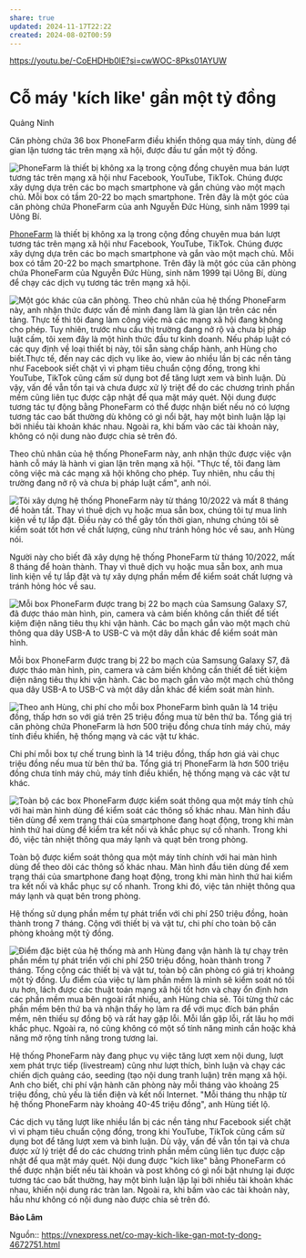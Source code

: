 ```yaml
---
share: true
updated: 2024-11-17T22:22
created: 2024-08-02T00:59
---
```

https://youtu.be/-CoEHDHb0lE?si=cwWOC-8Pks01AYUW
# Cỗ máy 'kích like' gần một tỷ đồng
Quảng Ninh

Căn phòng chứa 36 box PhoneFarm điều khiển thông qua máy tính, dùng để gian lận tương tác trên mạng xã hội, được đầu tư gần một tỷ đồng.

 ![PhoneFarm là thiết bị không xa lạ trong cộng đồng chuyên mua bán lượt tương tác trên mạng xã hội như Facebook, YouTube, TikTok. Chúng được xây dựng dựa trên các bo mạch smartphone và gắn chúng vào một mạch chủ. Mỗi box có tầm 20-22 bo mạch smartphone. Trên đây là một góc của căn phòng chứa PhoneFarm của anh Nguyễn Đức Hùng, sinh năm 1999 tại Uông Bí.](https://i1-sohoa.vnecdn.net/2023/11/03/IMG-6870-7248-1699009001.jpg?w=680&h=0&q=100&dpr=1&fit=crop&s=9edKWY6j_A2wZxsf1iO5LQ)

[PhoneFarm](https://vnexpress.net/so-hoa/chiec-hop-phia-sau-dich-vu-trieu-view-nghin-like-tren-facebook-tiktok-4631332.html) là thiết bị không xa lạ trong cộng đồng chuyên mua bán lượt tương tác trên mạng xã hội như Facebook, YouTube, TikTok. Chúng được xây dựng dựa trên các bo mạch smartphone và gắn vào một mạch chủ. Mỗi box có tầm 20-22 bo mạch smartphone. Trên đây là một góc của căn phòng chứa PhoneFarm của Nguyễn Đức Hùng, sinh năm 1999 tại Uông Bí, dùng để chạy các dịch vụ tương tác trên mạng xã hội.

 ![Một góc khác của căn phòng. Theo chủ nhân của hệ thống PhoneFarm này, anh nhận thức được vấn đề mình đang làm là gian lận trên các nền tảng. Thực tế thì tôi đang làm công việc mà các mạng xã hội đang không cho phép. Tuy nhiên, trước nhu cầu thị trường đang nở rộ và chưa bị pháp luật cấm, tôi xem đây là một hình thức đầu tư kinh doanh. Nếu pháp luật có các quy định về loại thiết bị này, tôi sẵn sàng chấp hành, anh Hùng cho biết.Thực tế, đến nay các dịch vụ like ảo, view ảo nhiều lần bị các nền tảng như Facebook siết chặt vì vi phạm tiêu chuẩn cộng đồng, trong khi YouTube, TikTok cũng cấm sử dụng bot để tăng lượt xem và bình luận. Dù vậy, vấn đề vẫn tồn tại và chưa được xử lý triệt để do các chương trình phần mềm cũng liên tục được cập nhật để qua mặt máy quét. Nội dung được tương tác tự động bằng PhoneFarm có thể được nhận biết nếu nó có lượng tương tác cao bất thường dù không có gì nổi bật, hay một bình luận lặp lại bởi nhiều tài khoản khác nhau. Ngoài ra, khi bấm vào các tài khoản này, không có nội dung nào được chia sẻ trên đó.](https://i1-sohoa.vnecdn.net/2023/11/04/z4845202037701-c3e677baa278521-1724-5746-1699068745.jpg?w=680&h=0&q=100&dpr=1&fit=crop&s=I7kGxbjoMuZFe8iTgDftMA)

Theo chủ nhân của hệ thống PhoneFarm này, anh nhận thức được việc vận hành cỗ máy là hành vi gian lận trên mạng xã hội. "Thực tế, tôi đang làm công việc mà các mạng xã hội không cho phép. Tuy nhiên, nhu cầu thị trường đang nở rộ và chưa bị pháp luật cấm", anh nói.

 ![Tôi xây dựng hệ thống PhoneFarm này từ tháng 10/2022 và mất 8 tháng để hoàn tất. Thay vì thuê dịch vụ hoặc mua sẵn box, chúng tôi tự mua linh kiện về tự lắp đặt. Điều này có thể gây tốn thời gian, nhưng chúng tôi sẽ kiểm soát tốt hơn về chất lượng, cũng như tránh hỏng hóc về sau, anh Hùng nói.](https://i1-sohoa.vnecdn.net/2023/11/04/phone-01-1604-1699055459.jpg?w=680&h=0&q=100&dpr=1&fit=crop&s=lKK12jrX0uB5iaoZZsU1sg)

Người này cho biết đã xây dựng hệ thống PhoneFarm từ tháng 10/2022, mất 8 tháng để hoàn thành. Thay vì thuê dịch vụ hoặc mua sẵn box, anh mua linh kiện về tự lắp đặt và tự xây dựng phần mềm để kiểm soát chất lượng và tránh hỏng hóc về sau.

 ![Mỗi box PhoneFarm được trang bị 22 bo mạch của Samsung Galaxy S7, đã được tháo màn hình, pin, camera và cảm biến không cần thiết để tiết kiệm điện năng tiêu thụ khi vận hành. Các bo mạch gắn vào một mạch chủ thông qua dây USB-A to USB-C và một dây dẫn khác để kiểm soát màn hình.](https://i1-sohoa.vnecdn.net/2023/11/04/phone-02-2699-1699055459.jpg?w=680&h=0&q=100&dpr=1&fit=crop&s=fTrmEJmBAA_wIVPKyxg4Vw)

Mỗi box PhoneFarm được trang bị 22 bo mạch của Samsung Galaxy S7, đã được tháo màn hình, pin, camera và cảm biến không cần thiết để tiết kiệm điện năng tiêu thụ khi vận hành. Các bo mạch gắn vào một mạch chủ thông qua dây USB-A to USB-C và một dây dẫn khác để kiểm soát màn hình.

 ![Theo anh Hùng, chi phí cho mỗi box PhoneFarm bình quân là 14 triệu đồng, thấp hơn so với giá trên 25 triệu đồng mua từ bên thứ ba. Tổng giá trị căn phòng chứa PhoneFarm là hơn 500 triệu đồng chưa tính máy chủ, máy tính điều khiển, hệ thống mạng và các vật tư khác.](https://i1-sohoa.vnecdn.net/2023/11/03/IMG-6834-7915-1699009001.jpg?w=680&h=0&q=100&dpr=1&fit=crop&s=AFVg8go0fLexLGl2wIoLvA)

Chi phí mỗi box tự chế trung bình là 14 triệu đồng, thấp hơn giá vài chục triệu đồng nếu mua từ bên thứ ba. Tổng giá trị PhoneFarm là hơn 500 triệu đồng chưa tính máy chủ, máy tính điều khiển, hệ thống mạng và các vật tư khác.

 ![Toàn bộ các box PhoneFarm được kiểm soát thông qua một máy tính chủ với hai màn hình dùng để kiểm soát các thông số khác nhau. Màn hình đầu tiên dùng để xem trạng thái của smartphone đang hoạt động, trong khi màn hình thứ hai dùng để kiểm tra kết nối và khắc phục sự cố nhanh. Trong khi đó, việc tản nhiệt thông qua máy lạnh và quạt bên trong phòng.](https://i1-sohoa.vnecdn.net/2023/11/03/IMG-6802-7981-1699009001.jpg?w=680&h=0&q=100&dpr=1&fit=crop&s=7xBPKAYNIhlM-8Cooz_UaQ)

Toàn bộ được kiểm soát thông qua một máy tính chính với hai màn hình dùng để theo dõi các thông số khác nhau. Màn hình đầu tiên dùng để xem trạng thái của smartphone đang hoạt động, trong khi màn hình thứ hai kiểm tra kết nối và khắc phục sự cố nhanh. Trong khi đó, việc tản nhiệt thông qua máy lạnh và quạt bên trong phòng.

Hệ thống sử dụng phần mềm tự phát triển với chi phí 250 triệu đồng, hoàn thành trong 7 tháng. Cộng với thiết bị và vật tư, chi phí cho toàn bộ căn phòng khoảng một tỷ đồng.

 ![Điểm đặc biệt của hệ thống mà anh Hùng đang vận hành là tự chạy trên phần mềm tự phát triển với chi phí 250 triệu đồng, hoàn thành trong 7 tháng. Tổng cộng các thiết bị và vật tư, toàn bộ căn phòng có giá trị khoảng một tỷ đồng. Ưu điểm của việc tự làm phần mềm là mình sẽ kiểm soát nó tối ưu hơn, lách được các thuật toán mạng xã hội tốt hơn và chạy ổn định hơn các phần mềm mua bên ngoài rất nhiều, anh Hùng chia sẻ. Tôi từng thử các phần mềm bên thứ ba và nhận thấy họ làm ra để với mục đích bán phần mềm, nên thiếu sự đồng bộ và rất hay gặp lỗi. Mỗi lần gặp lỗi, rất lâu họ mới khắc phục. Ngoài ra, nó cũng không có một số tính năng mình cần hoặc khả năng mở rộng tính năng trong tương lai.](https://i1-sohoa.vnecdn.net/2023/11/03/IMG-6819-9462-1699009001.jpg?w=680&h=0&q=100&dpr=1&fit=crop&s=iC8qEVk6SAwXC-jUcFGNwA)

Hệ thống PhoneFarm này đang phục vụ việc tăng lượt xem nội dung, lượt xem phát trực tiếp (livestream) cũng như lượt thích, bình luận và chạy các chiến dịch quảng cáo, seeding (tạo nội dung tranh luận) trên mạng xã hội. Anh cho biết, chi phí vận hành căn phòng này mỗi tháng vào khoảng 25 triệu đồng, chủ yếu là tiền điện và kết nối Internet. "Mỗi tháng thu nhập từ hệ thống PhoneFarm này khoảng 40-45 triệu đồng", anh Hùng tiết lộ.  
  
Các dịch vụ tăng lượt like nhiều lần bị các nền tảng như Facebook siết chặt vì vi phạm tiêu chuẩn cộng đồng, trong khi YouTube, TikTok cũng cấm sử dụng bot để tăng lượt xem và bình luận. Dù vậy, vấn đề vẫn tồn tại và chưa được xử lý triệt để do các chương trình phần mềm cũng liên tục được cập nhật để qua mặt máy quét. Nội dung được "kích like" bằng PhoneFarm có thể được nhận biết nếu tài khoản và post không có gì nổi bật nhưng lại được tương tác cao bất thường, hay một bình luận lặp lại bởi nhiều tài khoản khác nhau, khiến nội dung rác tràn lan. Ngoài ra, khi bấm vào các tài khoản này, hầu như không có nội dung nào được chia sẻ trên đó.

**Bảo Lâm**

Nguồn:: https://vnexpress.net/co-may-kich-like-gan-mot-ty-dong-4672751.html
